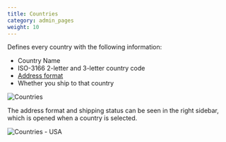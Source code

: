 ```yaml
---
title: Countries
category: admin_pages
weight: 10
---
```


Defines every country with the following information: 

- Country Name
- ISO-3166 2-letter and 3-letter country code 
- [Address format](/user/localization/address_formats/)
- Whether you ship to that country

![Countries](/images/countries.png)

The address format and shipping status can be seen in the right sidebar, which is opened when a country is selected. 

![Countries - USA](/images/countries_usa.png)
